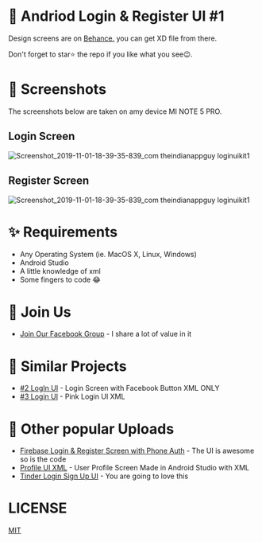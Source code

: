 # 📱 Andriod Login & Register UI #1

Design screens are on [Behance.](https://www.behance.net/gallery/76766923/Login-UI-Kit-Vol-1-Free-Download-XD) you can get XD file from there.

Don't forget to star⭐ the repo if you like what you see😉.

# 📸 Screenshots
The screenshots below are taken on amy device MI NOTE 5 PRO.

## Login Screen
![Screenshot_2019-11-01-18-39-35-839_com theindianappguy loginuikit1](https://user-images.githubusercontent.com/55942632/68030462-87565780-fcdf-11e9-8914-9c3beda79483.png)

## Register Screen
![Screenshot_2019-11-01-18-39-35-839_com theindianappguy loginuikit1](https://user-images.githubusercontent.com/55942632/68030770-427ef080-fce0-11e9-9093-8254ea27ea4c.png)

# ✨ Requirements
- Any Operating System (ie. MacOS X, Linux, Windows)
- Android Studio
- A little knowledge of xml
- Some fingers to code 😂

# 🤗 Join Us
* [Join Our Facebook Group](https://www.facebook.com/groups/519517995532897/) - I share a lot of value in it

# 👀 Similar Projects
* [#2 LogIn UI](https://github.com/theindianappguy/Android_XML_LOGIN_UI_KIT_2) - Login Screen with Facebook Button XML ONLY
* [#3 Login UI](https://github.com/theindianappguy/Android_XML_LOGIN_UI_KIT_3) - Pink Login UI XML

# 📢 Other popular Uploads
* [Firebase Login & Register Screen with Phone Auth](https://github.com/theindianappguy/Login-SignupUI-FirebasePhoneauth) - The UI is awesome so is the code
* [Profile UI XML](https://github.com/theindianappguy/SampleProfileUi) - User Profile Screen Made in Android Studio with XML 
* [Tinder Login Sign Up UI](https://github.com/theindianappguy/Tinder_Login_And_SignUp_UI_XML) - You are going to love this


# LICENSE
[MIT](./LICENSE.md)
